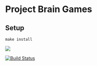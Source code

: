 # Project Brain Games

## Setup

```
make install
```

<a href="https://codeclimate.com/github/codeclimate/codeclimate/maintainability"><img src="https://api.codeclimate.com/v1/badges/a99a88d28ad37a79dbf6/maintainability" /></a>

[![Build Status](https://travis-ci.org/recurcive/project-lvl1-s184.svg?branch=master)](https://travis-ci.org/recurcive/project-lvl1-s184)

